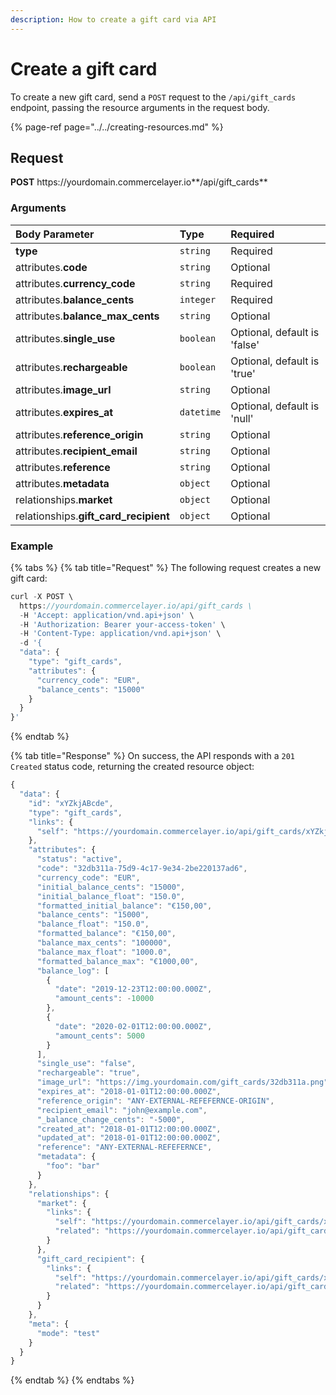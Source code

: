 ```yaml
---
description: How to create a gift card via API
---
```


# Create a gift card

To create a new gift card, send a `POST` request to the `/api/gift_cards` endpoint, passing the resource arguments in the request body.

{% page-ref page="../../creating-resources.md" %}

## Request

**POST** https://<i></i>yourdomain.commercelayer.io**/api/gift_cards**

### Arguments

| Body Parameter | Type | Required |
| :--- | :--- | :--- |
| **type** | `string` | Required |
| attributes.**code** | `string` | Optional |
| attributes.**currency_code** | `string` | Required |
| attributes.**balance_cents** | `integer` | Required |
| attributes.**balance_max_cents** | `string` | Optional |
| attributes.**single_use** | `boolean` | Optional, default is 'false' |
| attributes.**rechargeable** | `boolean` | Optional, default is 'true' |
| attributes.**image_url** | `string` | Optional |
| attributes.**expires_at** | `datetime` | Optional, default is 'null' |
| attributes.**reference_origin** | `string` | Optional |
| attributes.**recipient_email** | `string` | Optional |
| attributes.**reference** | `string` | Optional |
| attributes.**metadata** | `object` | Optional |
| relationships.**market** | `object` | Optional |
| relationships.**gift_card_recipient** | `object` | Optional |

### Example

{% tabs %}
{% tab title="Request" %}
The following request creates a new gift card:

```javascript
curl -X POST \
  https://yourdomain.commercelayer.io/api/gift_cards \
  -H 'Accept: application/vnd.api+json' \
  -H 'Authorization: Bearer your-access-token' \
  -H 'Content-Type: application/vnd.api+json' \
  -d '{
  "data": {
    "type": "gift_cards",
    "attributes": {
      "currency_code": "EUR",
      "balance_cents": "15000"
    }
  }
}'
```
{% endtab %}

{% tab title="Response" %}
On success, the API responds with a `201 Created` status code, returning the created resource object:

```javascript
{
  "data": {
    "id": "xYZkjABcde",
    "type": "gift_cards",
    "links": {
      "self": "https://yourdomain.commercelayer.io/api/gift_cards/xYZkjABcde"
    },
    "attributes": {
      "status": "active",
      "code": "32db311a-75d9-4c17-9e34-2be220137ad6",
      "currency_code": "EUR",
      "initial_balance_cents": "15000",
      "initial_balance_float": "150.0",
      "formatted_initial_balance": "€150,00",
      "balance_cents": "15000",
      "balance_float": "150.0",
      "formatted_balance": "€150,00",
      "balance_max_cents": "100000",
      "balance_max_float": "1000.0",
      "formatted_balance_max": "€1000,00",
      "balance_log": [
        {
          "date": "2019-12-23T12:00:00.000Z",
          "amount_cents": -10000
        },
        {
          "date": "2020-02-01T12:00:00.000Z",
          "amount_cents": 5000
        }
      ],
      "single_use": "false",
      "rechargeable": "true",
      "image_url": "https://img.yourdomain.com/gift_cards/32db311a.png",
      "expires_at": "2018-01-01T12:00:00.000Z",
      "reference_origin": "ANY-EXTERNAL-REFEFERNCE-ORIGIN",
      "recipient_email": "john@example.com",
      "_balance_change_cents": "-5000",
      "created_at": "2018-01-01T12:00:00.000Z",
      "updated_at": "2018-01-01T12:00:00.000Z",
      "reference": "ANY-EXTERNAL-REFEFERNCE",
      "metadata": {
        "foo": "bar"
      }
    },
    "relationships": {
      "market": {
        "links": {
          "self": "https://yourdomain.commercelayer.io/api/gift_cards/xYZkjABcde/relationships/market",
          "related": "https://yourdomain.commercelayer.io/api/gift_cards/xYZkjABcde/market"
        }
      },
      "gift_card_recipient": {
        "links": {
          "self": "https://yourdomain.commercelayer.io/api/gift_cards/xYZkjABcde/relationships/gift_card_recipient",
          "related": "https://yourdomain.commercelayer.io/api/gift_cards/xYZkjABcde/gift_card_recipient"
        }
      }
    },
    "meta": {
      "mode": "test"
    }
  }
}
```
{% endtab %}
{% endtabs %}

